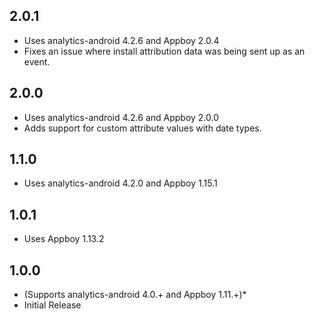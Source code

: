 ## 2.0.1
* Uses analytics-android 4.2.6 and Appboy 2.0.4
* Fixes an issue where install attribution data was being sent up as an event.

## 2.0.0
* Uses analytics-android 4.2.6 and Appboy 2.0.0
* Adds support for custom attribute values with date types.

## 1.1.0
* Uses analytics-android 4.2.0 and Appboy 1.15.1

## 1.0.1
* Uses Appboy 1.13.2

## 1.0.0
*  (Supports analytics-android 4.0.+ and Appboy 1.11.+)*
*  Initial Release

